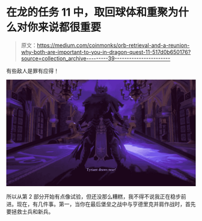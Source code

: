 # 在龙的任务 11 中，取回球体和重聚为什么对你来说都很重要

> 原文：<https://medium.com/coinmonks/orb-retrieval-and-a-reunion-why-both-are-important-to-you-in-dragon-quest-11-517d0b650176?source=collection_archive---------39----------------------->

有些敌人是罪有应得！

![](img/192df6a039e0f924b40d30e9c7f297a3.png)

所以从第 2 部分开始有点像试验，但还没那么糟糕，我不得不说我正在稳步前进。现在，有几件事。第一，当你在最后堡垒之战中与亨德里克并肩作战时，首先要拯救士兵和新兵。